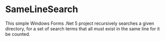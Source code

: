 # SameLineSearch
This simple Windows Forms .Net 5 project recursively searches a given directory, for a set of search terms that all must exist in the same line for it be counted.
